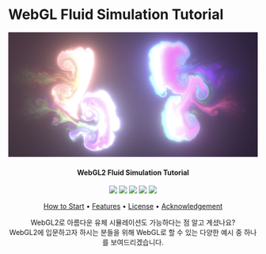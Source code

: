 # WebGL Fluid Simulation Tutorial

<div align="center">
    <img src="./screenshot.jpg"></img>
    <h4 align="center">WebGL2 Fluid Simulation Tutorial</h4>
    <p align="center">
        <img src="http://img.shields.io/badge/-WebGL2-990000?style=flat&logo=WebGL&link=https://github.com/htcrefactor/WebGL-Fluid-Simulation"/>
        <img src="http://img.shields.io/badge/-HTML-E34F26?style=flat&logo=HTML5&link=https://github.com/htcrefactor/WebGL-Fluid-Simulation"/>
        <img src="http://img.shields.io/badge/-CSS3-1572B6?style=flat&logo=CSS3&link=https://github.com/htcrefactor/WebGL-Fluid-Simulation"/>
        <img src="http://img.shields.io/badge/-JavaScript-F7DF1E?style=flat&logo=JavaScript&link=https://github.com/htcrefactor/WebGL-Fluid-Simulation"/>
        <img src="http://img.shields.io/badge/-Netlify-00C7B7?style=flat&logo=Netlify&link=https://webgl2-fluid-simulation.netlify.app"/>
    </p>
    <p align="center">
        <a href="#how-to-start">How to Start</a> • 
        <a href="#features">Features</a> •   
        <a href="#contributor">License</a> • 
        <a href="#contributor">Acknowledgement</a>
    </p>
    WebGL2로 아름다운 유체 시뮬레이션도 가능하다는 점 알고 계셨나요?<br>
    WebGL2에 입문하고자 하시는 분들을 위해 WebGL로 할 수 있는 다양한 예시 중 하나를 보여드리겠습니다.<br>
</div>
